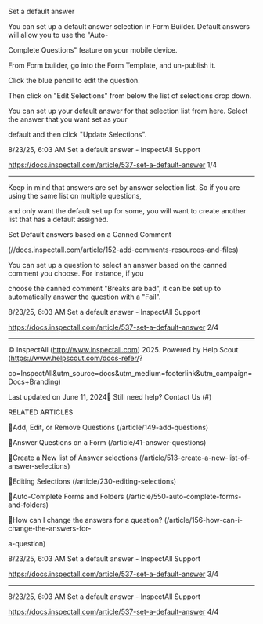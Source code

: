 Set a default answer

You can set up a default answer selection in Form Builder.  Default answers will allow you to use the "Auto-

Complete Questions" feature on your mobile device.

From Form builder, go into the Form Template, and un-publish it.

Click the blue pencil to edit the question.

Then click on "Edit Selections" from below the list of selections drop down.

You can set up your default answer for that selection list from here.  Select the answer that you want set as your

default and then click "Update Selections".

8/23/25, 6:03 AM Set a default answer - InspectAll Support

https://docs.inspectall.com/article/537-set-a-default-answer 1/4


---

Keep in mind that answers are set by answer selection list.  So if you are using the same list on multiple questions,

and only want the default set up for some, you will want to create another list that has a default assigned.

Set Default answers based on a Canned Comment

(//docs.inspectall.com/article/152-add-comments-resources-and-files)

You can set up a question to select an answer based on the canned comment you choose. For instance, if you

choose the canned comment "Breaks are bad", it can be set up to automatically answer the question with a "Fail".

8/23/25, 6:03 AM Set a default answer - InspectAll Support

https://docs.inspectall.com/article/537-set-a-default-answer 2/4


---

© InspectAll (http://www.inspectall.com) 2025. Powered by Help Scout (https://www.helpscout.com/docs-refer/?

co=InspectAll&utm_source=docs&utm_medium=footerlink&utm_campaign=Docs+Branding)

Last updated on June 11, 2024 Still need help? Contact Us (#)

RELATED ARTICLES

Add, Edit, or Remove Questions (/article/149-add-questions)

Answer Questions on a Form (/article/41-answer-questions)

Create a New list of Answer selections (/article/513-create-a-new-list-of-answer-selections)

Editing Selections (/article/230-editing-selections)

Auto-Complete Forms and Folders (/article/550-auto-complete-forms-and-folders)

How can I change the answers for a question? (/article/156-how-can-i-change-the-answers-for-

a-question)

8/23/25, 6:03 AM Set a default answer - InspectAll Support

https://docs.inspectall.com/article/537-set-a-default-answer 3/4


---

8/23/25, 6:03 AM Set a default answer - InspectAll Support

https://docs.inspectall.com/article/537-set-a-default-answer 4/4

